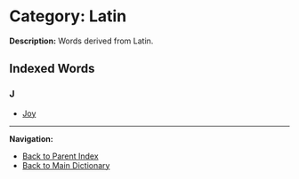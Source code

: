 # Category: Latin

**Description:** Words derived from Latin.

## Indexed Words

### J
- [Joy](/MEMORY/DICTIONARY/_WORDS/Joy.md#n-1)

---
**Navigation:**
- [Back to Parent Index](/MEMORY/DICTIONARY/3_Origin/Origin.md)
- [Back to Main Dictionary](/MEMORY/DICTIONARY/dictionary.md)
